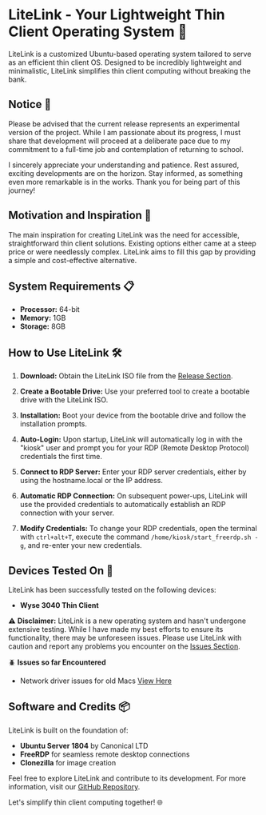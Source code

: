 # LiteLink - Your Lightweight Thin Client Operating System 🚀

LiteLink is a customized Ubuntu-based operating system tailored to serve as an efficient thin client OS. Designed to be incredibly lightweight and minimalistic, LiteLink simplifies thin client computing without breaking the bank.

## Notice 📢

Please be advised that the current release represents an experimental version of the project. While I am passionate about its progress, I must share that development will proceed at a deliberate pace due to my commitment to a full-time job and contemplation of returning to school.

I sincerely appreciate your understanding and patience. Rest assured, exciting developments are on the horizon. Stay informed, as something even more remarkable is in the works. Thank you for being part of this journey!

## Motivation and Inspiration 🌟

The main inspiration for creating LiteLink was the need for accessible, straightforward thin client solutions. Existing options either came at a steep price or were needlessly complex. LiteLink aims to fill this gap by providing a simple and cost-effective alternative.

## System Requirements 📋

- **Processor:** 64-bit
- **Memory:** 1GB
- **Storage:** 8GB

## How to Use LiteLink 🛠️

1. **Download:** Obtain the LiteLink ISO file from the [Release Section](https://github.com/ibnsultan/LiteLink-OS/releases).

2. **Create a Bootable Drive:** Use your preferred tool to create a bootable drive with the LiteLink ISO.

3. **Installation:** Boot your device from the bootable drive and follow the installation prompts.

4. **Auto-Login:** Upon startup, LiteLink will automatically log in with the "kiosk" user and prompt you for your RDP (Remote Desktop Protocol) credentials the first time.

5. **Connect to RDP Server:** Enter your RDP server credentials, either by using the hostname.local or the IP address.

6. **Automatic RDP Connection:** On subsequent power-ups, LiteLink will use the provided credentials to automatically establish an RDP connection with your server.

7. **Modify Credentials:** To change your RDP credentials, open the terminal with `ctrl+alt+T`, execute the command `/home/kiosk/start_freerdp.sh -g`, and re-enter your new credentials.

## Devices Tested On 🧪

LiteLink has been successfully tested on the following devices:

- **Wyse 3040 Thin Client**

⚠️ **Disclaimer:** LiteLink is a new operating system and hasn't undergone extensive testing. While I have made my best efforts to ensure its functionality, there may be unforeseen issues. Please use LiteLink with caution and report any problems you encounter on the [Issues Section](https://github.com/ibnsultan/LiteLink-OS/issues).

🪲 **Issues so far Encountered**

- Network driver issues for old Macs [View Here](https://github.com/ibnsultan/LiteLink-OS/issues/1)

## Software and Credits 📦

LiteLink is built on the foundation of:

- **Ubuntu Server 1804** by Canonical LTD
- **FreeRDP** for seamless remote desktop connections
- **Clonezilla** for image creation

Feel free to explore LiteLink and contribute to its development. For more information, visit our [GitHub Repository]([#github-repository](https://github.com/ibnsultan/LiteLink-OS)).

Let's simplify thin client computing together! 🌐
